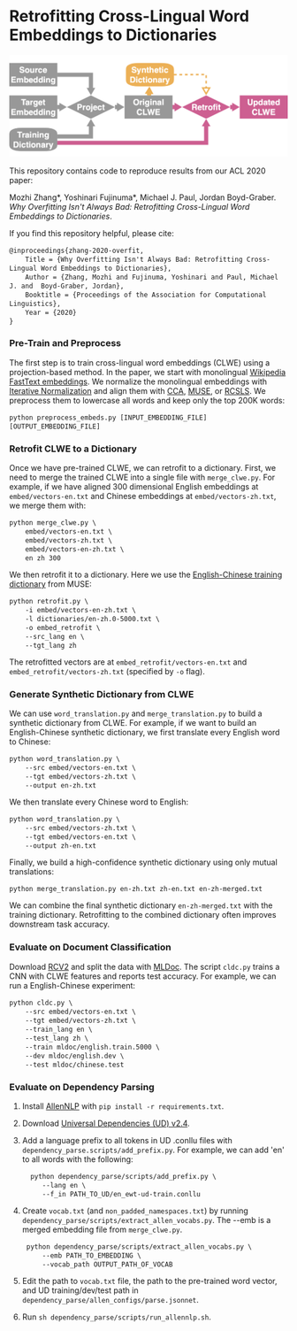 # Retrofitting Cross-Lingual Word Embeddings to Dictionaries

![](overview.png)

This repository contains code to reproduce results from our ACL 2020 paper:

Mozhi Zhang\*, Yoshinari Fujinuma\*, Michael J. Paul, Jordan Boyd-Graber. *Why Overfitting Isn't Always Bad: Retrofitting Cross-Lingual Word Embeddings to Dictionaries*.

If you find this repository helpful, please cite:

    @inproceedings{zhang-2020-overfit,
    	Title = {Why Overfitting Isn't Always Bad: Retrofitting Cross-Lingual Word Embeddings to Dictionaries},
    	Author = {Zhang, Mozhi and Fujinuma, Yoshinari and Paul, Michael J. and  Boyd-Graber, Jordan},
    	Booktitle = {Proceedings of the Association for Computational Linguistics},
    	Year = {2020}
    }

### Pre-Train and Preprocess

The first step is to train cross-lingual word embeddings (CLWE) using a projection-based method.
In the paper, we start with monolingual [Wikipedia FastText embeddings](https://fasttext.cc/docs/en/pretrained-vectors.html).
We normalize the monolingual embeddings with [Iterative Normalization](https://github.com/zhangmozhi/iternorm) and align them with [CCA](https://github.com/mfaruqui/crosslingual-cca), [MUSE](https://github.com/facebookresearch/MUSE), or [RCSLS](https://github.com/facebookresearch/fastText/tree/master/alignment).
We preprocess them to lowercase all words and keep only the top 200K words:

    python preprocess_embeds.py [INPUT_EMBEDDING_FILE] [OUTPUT_EMBEDDING_FILE]
    
### Retrofit CLWE to a Dictionary

Once we have pre-trained CLWE, we can retrofit to a dictionary.
First, we need to merge the trained CLWE into a single file with `merge_clwe.py`.
For example, if we have aligned 300 dimensional English embeddings at `embed/vectors-en.txt` and Chinese embeddings at `embed/vectors-zh.txt`, we merge them with:

    python merge_clwe.py \
        embed/vectors-en.txt \
        embed/vectors-zh.txt \
        embed/vectors-en-zh.txt \
        en zh 300
        
We then retrofit it to a dictionary.  Here we use the [English-Chinese training dictionary](https://dl.fbaipublicfiles.com/arrival/dictionaries/en-zh.0-5000.txt) from MUSE:
    
    python retrofit.py \
        -i embed/vectors-en-zh.txt \
        -l dictionaries/en-zh.0-5000.txt \
        -o embed_retrofit \
        --src_lang en \
        --tgt_lang zh
        
The retrofitted vectors are at `embed_retrofit/vectors-en.txt` and `embed_retrofit/vectors-zh.txt` (specified by `-o` flag).

### Generate Synthetic Dictionary from CLWE

We can use `word_translation.py` and `merge_translation.py` to build a synthetic dictionary from CLWE.
For example, if we want to build an English-Chinese synthetic dictionary, we first
translate every English word to Chinese:
    
    python word_translation.py \
        --src embed/vectors-en.txt \
        --tgt embed/vectors-zh.txt \
        --output en-zh.txt

We then translate every Chinese word to English:

    python word_translation.py \
        --src embed/vectors-zh.txt \
        --tgt embed/vectors-en.txt \
        --output zh-en.txt
        
Finally, we build a high-confidence synthetic dictionary using only mutual translations:

    python merge_translation.py en-zh.txt zh-en.txt en-zh-merged.txt

We can combine the final synthetic dictionary `en-zh-merged.txt` with the training dictionary.
Retrofitting to the combined dictionary often improves downstream task accuracy.

### Evaluate on Document Classification

Download [RCV2](https://trec.nist.gov/data/reuters/reuters.html) and split the data with [MLDoc](https://github.com/facebookresearch/MLDoc).
The script `cldc.py` trains a CNN with CLWE features and reports test accuracy.
For example, we can run a English-Chinese experiment:
    
    python cldc.py \
        --src embed/vectors-en.txt \
        --tgt embed/vectors-zh.txt \
        --train_lang en \
        --test_lang zh \
        --train mldoc/english.train.5000 \
        --dev mldoc/english.dev \
        --test mldoc/chinese.test

### Evaluate on Dependency Parsing

1. Install [AllenNLP](https://github.com/allenai/allennlp) with `pip install -r requirements.txt`.

2. Download [Universal Dependencies (UD) v2.4](http://hdl.handle.net/11234/1-2988).

3. Add a language prefix to all tokens in UD .conllu files with `dependency_parse.scripts/add_prefix.py`. For example, we can add 'en' to all words with the following:

         python dependency_parse/scripts/add_prefix.py \
            --lang en \
            --f_in PATH_TO_UD/en_ewt-ud-train.conllu

2. Create `vocab.txt` (and `non_padded_namespaces.txt`) by running `dependency_parse/scripts/extract_allen_vocabs.py`. The --emb is a merged embedding file from `merge_clwe.py`.

        python dependency_parse/scripts/extract_allen_vocabs.py \
            --emb PATH_TO_EMBEDDING \
            --vocab_path OUTPUT_PATH_OF_VOCAB

3. Edit the path to `vocab.txt` file, the path to the pre-trained word vector, and UD training/dev/test path in `dependency_parse/allen_configs/parse.jsonnet`.

4. Run `sh dependency_parse/scripts/run_allennlp.sh`.
